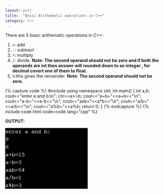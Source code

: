 ```yaml
---
layout: post
title:  "Basic Arithematic operations in C++"
category: C++
---
```


There are 5 basic arithematic operations in C++:

1. `+`: add
2. `-`: subtract
3. `*`: multiply
4. `/`: divide.
**Note: The second operand should not be zero and if both the operands are int then answer will rounded down to an integer , for decimal covert one of them to float.**
5. `%`:this gives the remainder.
**Note: The second operand should not be zero.**

{% capture code %}
#include<iostream>
using namespace std;
int main()
{
    int a,b;
    cout<<"enter a and b:\n";
    cin>>a>>b;
    cout<<"a+b="<<a+b<<"\n";
    cout<<"a-b="<<a-b<<"\n";
    cout<<"axb="<<a*b<<"\n";
    cout<<"a/b="<<a/b<<"\n";
    cout<<"a%b="<<a%b;
    return 0;
}
{% endcapture %}
{% include code.html code=code lang="cpp" %}

**OUTPUT:**

![output](/assets/Basic-Arithematic-operations-in-C++.png)